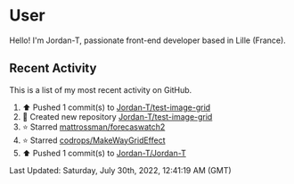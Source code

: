 # User

Hello! I'm Jordan-T, passionate front-end developer based in Lille (France).

## Recent Activity

This is a list of my most recent activity on GitHub.

<!--RECENT_ACTIVITY:start-->
1. ⬆️ Pushed 1 commit(s) to [Jordan-T/test-image-grid](https://github.com/Jordan-T/test-image-grid)
2. 📔 Created new repository [Jordan-T/test-image-grid](https://github.com/Jordan-T/test-image-grid)
3. ⭐ Starred [mattrossman/forecaswatch2](https://github.com/mattrossman/forecaswatch2)
4. ⭐ Starred [codrops/MakeWayGridEffect](https://github.com/codrops/MakeWayGridEffect)
5. ⬆️ Pushed 1 commit(s) to [Jordan-T/Jordan-T](https://github.com/Jordan-T/Jordan-T)
<!--RECENT_ACTIVITY:end-->

<!--RECENT_ACTIVITY:last_update-->
Last Updated: Saturday, July 30th, 2022, 12:41:19 AM (GMT)
<!--RECENT_ACTIVITY:last_update_end-->

